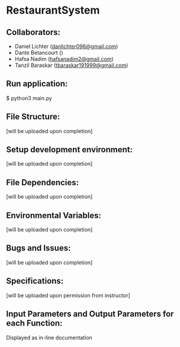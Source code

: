 # RestaurantSystem

## Collaborators: 
* Daniel Lichter (danlichter096@gmail.com) 
* Dante Betancourt () 
* Hafsa Nadim (hafsanadim2@gmail.com) 
* Tanzil Baraskar (tbaraskar191999@gmail.com)

## Run application: 
$ python3 main.py

## File Structure: 
[will be uploaded upon completion]

## Setup development environment:
[will be uploaded upon completion]

## File Dependencies:
[will be uploaded upon completion]

## Environmental Variables:
[will be uploaded upon completion]

## Bugs and Issues:
[will be uploaded upon completion]

## Specifications: 
[will be uploaded upon permission from instructor]

## Input Parameters and Output Parameters for each Function:
Displayed as in-line documentation
